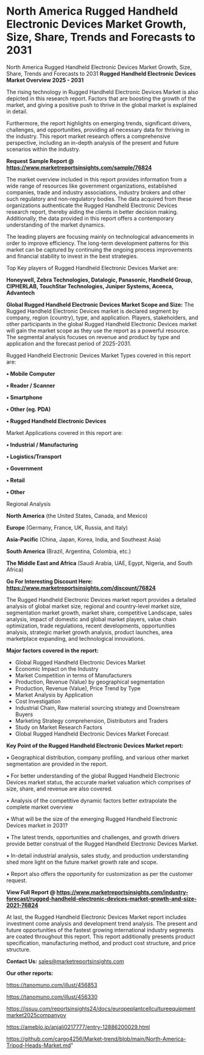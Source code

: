 # North America Rugged Handheld Electronic Devices Market Growth, Size, Share, Trends and Forecasts to 2031
North America Rugged Handheld Electronic Devices Market Growth, Size, Share, Trends and Forecasts to 2031
<Strong> Rugged Handheld Electronic Devices Market Overview 2025 - 2031</strong>

The rising technology in Rugged Handheld Electronic Devices Market is also depicted in this research report. Factors that are boosting the growth of the market, and giving a positive push to thrive in the global market is explained in detail.

Furthermore, the report highlights on emerging trends, significant drivers, challenges, and opportunities, providing all necessary data for thriving in the industry. This report market research offers a comprehensive perspective, including an in-depth analysis of the present and future scenarios within the industry.

<strong>Request Sample Report @ <a href=https://www.marketreportsinsights.com/sample/76824>https://www.marketreportsinsights.com/sample/76824</a></strong>

The market overview included in this report provides information from a wide range of resources like government organizations, established companies, trade and industry associations, industry brokers and other such regulatory and non-regulatory bodies. The data acquired from these organizations authenticate the Rugged Handheld Electronic Devices research report, thereby aiding the clients in better decision making. Additionally, the data provided in this report offers a contemporary understanding of the market dynamics.

The leading players are focusing mainly on technological advancements in order to improve efficiency. The long-term development patterns for this market can be captured by continuing the ongoing process improvements and financial stability to invest in the best strategies.

Top Key players of Rugged Handheld Electronic Devices Market are:

<strong>Honeywell, Zebra Technologies, Datalogic, Panasonic, Handheld Group, CIPHERLAB, TouchStar Technologies, Juniper Systems, Aceeca, Advantech</strong>

<strong><b>Global Rugged Handheld Electronic Devices Market Scope and Size:</b></strong>
The Rugged Handheld Electronic Devices market is declared segment by company, region (country), type, and application. Players, stakeholders, and other participants in the global Rugged Handheld Electronic Devices market will gain the market scope as they use the report as a powerful resource. The segmental analysis focuses on revenue and product by type and application and the forecast period of 2025-2031.

Rugged Handheld Electronic Devices Market Types covered in this report are:

<strong>• Mobile Computer

• Reader / Scanner

• Smartphone

• Other (eg. PDA)

• Rugged Handheld Electronic Devices</strong>

Market Applications covered in this report are:

<strong>• Industrial / Manufacturing

• Logistics/Transport

• Government

• Retail

• Other</strong> 

Regional Analysis

<strong>North America</strong> (the United States, Canada, and Mexico)

<strong>Europe</strong> (Germany, France, UK, Russia, and Italy)

<strong>Asia-Pacific</strong> (China, Japan, Korea, India, and Southeast Asia)

<strong>South America</strong> (Brazil, Argentina, Colombia, etc.)

<strong>The Middle East and Africa</strong> (Saudi Arabia, UAE, Egypt, Nigeria, and South Africa)

<strong>Go For Interesting Discount Here: <a href=https://www.marketreportsinsights.com/discount/76824>https://www.marketreportsinsights.com/discount/76824</a></strong>

The Rugged Handheld Electronic Devices market report provides a detailed analysis of global market size, regional and country-level market size, segmentation market growth, market share, competitive Landscape, sales analysis, impact of domestic and global market players, value chain optimization, trade regulations, recent developments, opportunities analysis, strategic market growth analysis, product launches, area marketplace expanding, and technological innovations.

<strong><b>Major factors covered in the report:</b></strong>
<ul>
  <li>Global Rugged Handheld Electronic Devices Market </li>
  <li>Economic Impact on the Industry</li>
  <li>Market Competition in terms of Manufacturers</li>
  <li>Production, Revenue (Value) by geographical segmentation</li>
  <li>Production, Revenue (Value), Price Trend by Type</li>
  <li>Market Analysis by Application</li>
  <li>Cost Investigation</li>
  <li>Industrial Chain, Raw material sourcing strategy and Downstream Buyers</li>
  <li>Marketing Strategy comprehension, Distributors and Traders</li>
  <li>Study on Market Research Factors</li>
  <li>Global Rugged Handheld Electronic Devices Market Forecast</li>
</ul>

<strong><b>Key Point of the Rugged Handheld Electronic Devices Market report:</b></strong>

• Geographical distribution, company profiling, and various other market segmentation are provided in the report.

• For better understanding of the global Rugged Handheld Electronic Devices market status, the accurate market valuation which comprises of size, share, and revenue are also covered.

• Analysis of the competitive dynamic factors better extrapolate the complete market overview

• What will be the size of the emerging Rugged Handheld Electronic Devices market in 2031?

• The latest trends, opportunities and challenges, and growth drivers provide better construal of the Rugged Handheld Electronic Devices Market.

• In-detail industrial analysis, sales study, and production understanding shed more light on the future market growth rate and scope.

• Report also offers the opportunity for customization as per the customer request.

<strong><b>View Full Report @ <a href=https://www.marketreportsinsights.com/industry-forecast/rugged-handheld-electronic-devices-market-growth-and-size-2021-76824>https://www.marketreportsinsights.com/industry-forecast/rugged-handheld-electronic-devices-market-growth-and-size-2021-76824</a></b></strong>


At last, the Rugged Handheld Electronic Devices Market report includes investment come analysis and development trend analysis. The present and future opportunities of the fastest growing international industry segments are coated throughout this report. This report additionally presents product specification, manufacturing method, and product cost structure, and price structure.

<strong>Contact Us:</strong>
sales@marketreportsinsights.com

<strong>Our other reports:</strong>

<a href=https://tanomuno.com/illust/456853>https://tanomuno.com/illust/456853</a>

<a href=https://tanomuno.com/illust/456330>https://tanomuno.com/illust/456330</a>

<a href=https://issuu.com/reportsinsights24/docs/europeplantcellcultureequipmentmarket2025companyov>https://issuu.com/reportsinsights24/docs/europeplantcellcultureequipmentmarket2025companyov</a>

<a href=https://ameblo.jp/anjali0217777/entry-12886200029.html>https://ameblo.jp/anjali0217777/entry-12886200029.html</a>

<a href=https://github.com/cargo4256/Market-trend/blob/main/North-America-Tripod-Heads-Market.md>https://github.com/cargo4256/Market-trend/blob/main/North-America-Tripod-Heads-Market.md</a>"

